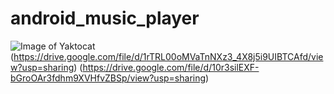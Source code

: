 # android_music_player
![Image of Yaktocat](https://www.dropbox.com/s/zgr1gk9taz8zzpm/photo_2019-02-25_00-01-01%20%283%29.jpg?dl=0)
(https://drive.google.com/file/d/1rTRL00oMVaTnNXz3_4X8j5i9UIBTCAfd/view?usp=sharing)
(https://drive.google.com/file/d/10r3silEXF-bGroOAr3fdhm9XVHfvZBSp/view?usp=sharing)
